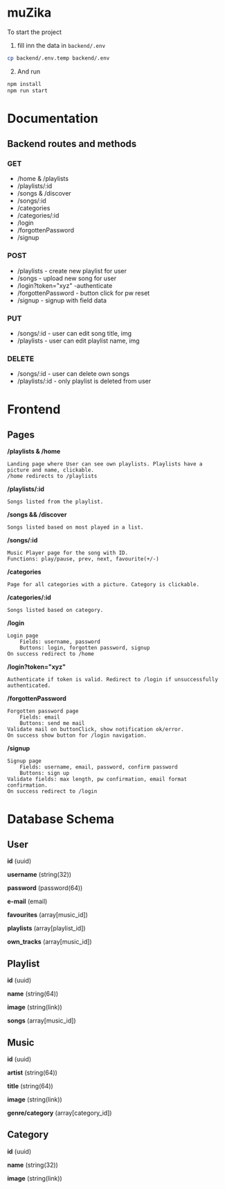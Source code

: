 # muZika

To start the project
1. fill inn the data in `backend/.env`

```bash
cp backend/.env.temp backend/.env
```

2. And run

```bash
npm install
npm run start
```

# Documentation

## Backend routes and methods

### GET
- /home & /playlists
- /playlists/:id
- /songs & /discover
- /songs/:id
- /categories
- /categories/:id
- /login
- /forgottenPassword
- /signup


### POST
- /playlists - create new playlist for user
- /songs - upload new song for user
- /login?token="xyz" -authenticate
- /forgottenPassword - button click for pw reset
- /signup - signup with field data

### PUT
- /songs/:id - user can edit song title, img
- /playlists - user can edit playlist name, img


### DELETE
- /songs/:id - user can delete own songs
- /playlists/:id - only playlist is deleted from user

# Frontend

## Pages

**/playlists & /home**

    Landing page where User can see own playlists. Playlists have a picture and name, clickable.
    /home redirects to /playlists

**/playlists/:id**

    Songs listed from the playlist.

**/songs && /discover**

    Songs listed based on most played in a list.

**/songs/:id**

    Music Player page for the song with ID.
    Functions: play/pause, prev, next, favourite(+/-)

**/categories**

    Page for all categories with a picture. Category is clickable.

**/categories/:id**

    Songs listed based on category.


**/login**
    
    Login page
        Fields: username, password
        Buttons: login, forgotten password, signup
    On success redirect to /home

**/login?token="xyz"**
    
    Authenticate if token is valid. Redirect to /login if unsuccessfully authenticated.

**/forgottenPassword**

    Forgotten password page
        Fields: email
        Buttons: send me mail
    Validate mail on buttonClick, show notification ok/error.
    On success show button for /login navigation.

**/signup**

    Signup page
        Fields: username, email, password, confirm password
        Buttons: sign up
    Validate fields: max length, pw confirmation, email format confirmation.
    On success redirect to /login


# Database Schema

## User

**id** (uuid)

**username** (string(32))

**password** (password(64))

**e-mail** (email)

**favourites** (array[music_id])

**playlists** (array[playlist_id])

**own_tracks** (array[music_id])

## Playlist

**id** (uuid)

**name** (string(64))

**image** (string(link))

**songs** (array[music_id])

## Music

**id** (uuid)

**artist** (string(64))

**title** (string(64))

**image** (string(link))

**genre/category** (array[category_id])

## Category

**id** (uuid)

**name** (string(32))

**image** (string(link))